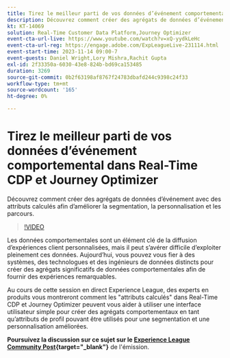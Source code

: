 ```yaml
---
title: Tirez le meilleur parti de vos données d’événement comportemental dans Real-Time CDP et Journey Optimizer
description: Découvrez comment créer des agrégats de données d’événement avec des attributs calculés afin d’améliorer la segmentation, la personnalisation et les parcours.
kt: KT-14069
solution: Real-Time Customer Data Platform,Journey Optimizer
event-cta-url-live: https://www.youtube.com/watch?v=xQ-yydkLeHc
event-cta-url-reg: https://engage.adobe.com/ExpLeagueLive-231114.html
event-start-time: 2023-11-14 09:00-7
event-guests: Daniel Wright,Lory Mishra,Rachit Gupta
exl-id: 2f33350a-6030-43e8-824b-bd69ca153485
duration: 3269
source-git-commit: 0b2f63198af8767f24783dbafd244c9398c24f33
workflow-type: tm+mt
source-wordcount: '165'
ht-degree: 0%

---
```


# Tirez le meilleur parti de vos données d’événement comportemental dans Real-Time CDP et Journey Optimizer

Découvrez comment créer des agrégats de données d’événement avec des attributs calculés afin d’améliorer la segmentation, la personnalisation et les parcours.

>[!VIDEO](https://video.tv.adobe.com/v/3425196/?quality=12&learn=on)

Les données comportementales sont un élément clé de la diffusion d’expériences client personnalisées, mais il peut s’avérer difficile d’exploiter pleinement ces données. Aujourd’hui, vous pouvez vous fier à des systèmes, des technologues et des ingénieurs de données distincts pour créer des agrégats significatifs de données comportementales afin de fournir des expériences remarquables.

Au cours de cette session en direct Experience League, des experts en produits vous montreront comment les &quot;attributs calculés&quot; dans Real-Time CDP et Journey Optimizer peuvent vous aider à utiliser une interface utilisateur simple pour créer des agrégats comportementaux en tant qu’attributs de profil pouvant être utilisés pour une segmentation et une personnalisation améliorées.

**Poursuivez la discussion sur ce sujet sur le [Experience League Community Post](https://experienceleaguecommunities.adobe.com/t5/real-time-customer-data-platform/experience-league-live-post-session-discussion-get-the-most-from/m-p/633722#M5){target="_blank"}** de l&#39;émission.

